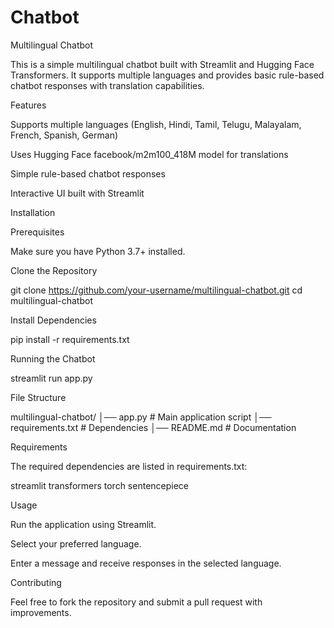 # Chatbot
Multilingual Chatbot

This is a simple multilingual chatbot built with Streamlit and Hugging Face Transformers. It supports multiple languages and provides basic rule-based chatbot responses with translation capabilities.

Features

Supports multiple languages (English, Hindi, Tamil, Telugu, Malayalam, French, Spanish, German)

Uses Hugging Face facebook/m2m100_418M model for translations

Simple rule-based chatbot responses

Interactive UI built with Streamlit

Installation

Prerequisites

Make sure you have Python 3.7+ installed.

Clone the Repository

git clone https://github.com/your-username/multilingual-chatbot.git
cd multilingual-chatbot

Install Dependencies

pip install -r requirements.txt

Running the Chatbot

streamlit run app.py

File Structure

multilingual-chatbot/
│── app.py                # Main application script
│── requirements.txt       # Dependencies
│── README.md             # Documentation

Requirements

The required dependencies are listed in requirements.txt:

streamlit
transformers
torch
sentencepiece

Usage

Run the application using Streamlit.

Select your preferred language.

Enter a message and receive responses in the selected language.

Contributing

Feel free to fork the repository and submit a pull request with improvements.
